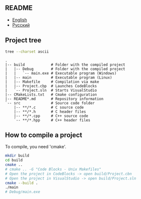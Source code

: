 ## README

- [English](README.md)
- [Русский](README-ru.md)

## Project tree

```bash
tree --charset ascii
```

```
.
|-- build            # Folder with the compiled project
|   |-- Debug        # Folder with the compiled project
|   |   `-- main.exe # Executable program (Windows)
|   |-- main         # Executable program (Linux)
|   |-- Makefile     # Compilation via make
|   |-- Project.cbp  # Launches CodeBlocks
|   `-- Project.sln  # Starts VisualStudio
|-- CMakeLists.txt   # Cmake configuration
|-- README*.md       # Repository information
`-- src              # Source code folder
    |-- **/*.c       # C source code
    |-- **/*.h       # C header files
    |-- **/*.cpp     # C++ source code
    `-- **/*.hpp     # C++ header files
```

## How to compile a project

To compile, you need 'cmake'.

```bash
mkdir build
cd build
cmake ..
# cmake .. -G "Code Blocks - Unix Makefiles"
# Open the project in CodeBlocks -> open build/Project.cbn
# Open the project in VisualStudio -> open build/Project.sln
cmake --build .
./main
# Debug/main.exe
```
